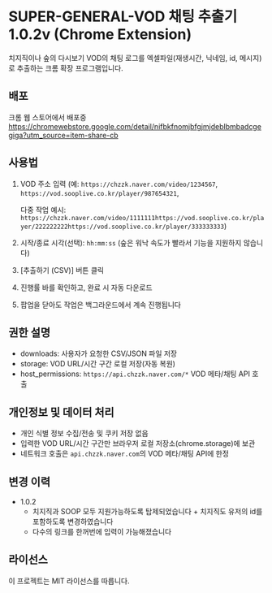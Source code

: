 # SUPER-GENERAL-VOD 채팅 추출기 1.0.2v (Chrome Extension)

치지직이나 숲의 다시보기 VOD의 채팅 로그를
엑셀파일(재생시간, 닉네임, id, 메시지)로 추출하는 크롬 확장 프로그램입니다.


## 배포
크롬 웹 스토어에서 배포중
https://chromewebstore.google.com/detail/nifbkfnomjbfgjmjdeblbmbadcgegiga?utm_source=item-share-cb


## 사용법
1. VOD 주소 입력
   (예: `https://chzzk.naver.com/video/1234567`,
`https://vod.sooplive.co.kr/player/987654321`,

   다중 작업 예시: `https://chzzk.naver.com/video/1111111https://vod.sooplive.co.kr/player/222222222https://vod.sooplive.co.kr/player/333333333`)

3. 시작/종료 시각(선택): `hh:mm:ss` (숲은 워낙 속도가 빨라서 기능을 지원하지 않습니다)
4. [추출하기 (CSV)] 버튼 클릭
5. 진행률 바를 확인하고, 완료 시 자동 다운로드
6. 팝업을 닫아도 작업은 백그라운드에서 계속 진행됩니다


## 권한 설명
- downloads: 사용자가 요청한 CSV/JSON 파일 저장
- storage: VOD URL/시간 구간 로컬 저장(자동 복원)
- host_permissions: `https://api.chzzk.naver.com/*` VOD 메타/채팅 API 호출

## 개인정보 및 데이터 처리
- 개인 식별 정보 수집/전송 및 쿠키 저장 없음
- 입력한 VOD URL/시간 구간만 브라우저 로컬 저장소(chrome.storage)에 보관
- 네트워크 호출은 `api.chzzk.naver.com`의 VOD 메타/채팅 API에 한정



## 변경 이력
- 1.0.2
  - 치지직과 SOOP 모두 지원가능하도록 탑제되었습니다 + 치지직도 유저의 id를 포함하도록 변경하였습니다
  - 다수의 링크를 한꺼번에 입력이 가능해졌습니다


## 라이선스
이 프로젝트는 MIT 라이선스를 따릅니다.
